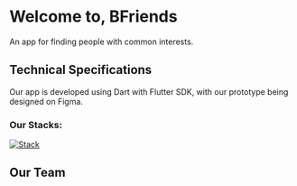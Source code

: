 # Welcome to, BFriends
An app for finding people with common interests.

## Technical Specifications
Our app is developed using Dart with Flutter SDK, with our prototype being designed on Figma.

### Our Stacks:
[![Stack](https://skillicons.dev/icons?i=dart,flutter,figma)]()

## Our Team
